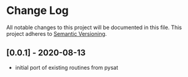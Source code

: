 # Change Log
All notable changes to this project will be documented in this file.
This project adheres to [Semantic Versioning](http://semver.org/).

## [0.0.1] - 2020-08-13
- initial port of existing routines from pysat
